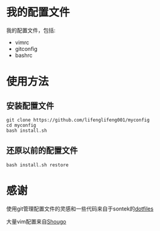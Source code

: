 我的配置文件
========

我的配置文件，包括:

* vimrc
* gitconfig
* bashrc

使用方法
========

安装配置文件
-----------
    git clone https://github.com/lifenglifeng001/myconfig
    cd myconfig
    bash install.sh

还原以前的配置文件
------------------

    bash install.sh restore

感谢
=====

使用git管理配置文件的灵感和一些代码来自于sontek的[dotfiles](https://github.com/sontek/dotfiles)

大量vim配置来自[Shougo](https://github.com/Shougo)



